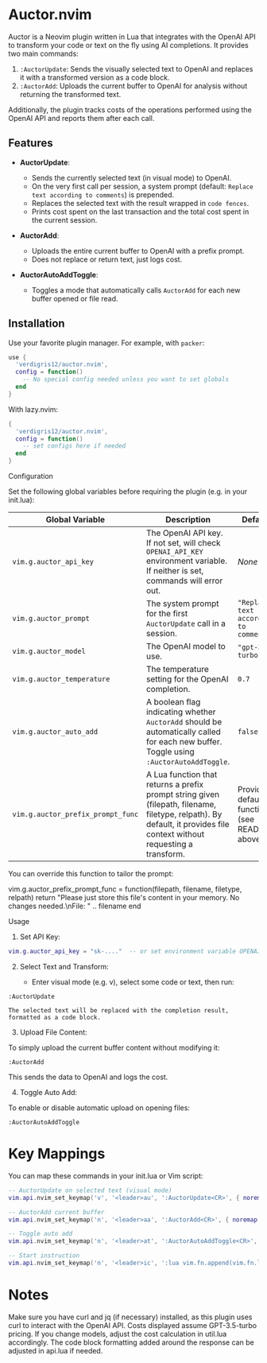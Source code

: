 # Auctor.nvim

Auctor is a Neovim plugin written in Lua that integrates with the OpenAI API to transform your code or text on the fly using AI completions. It provides two main commands:

1. `:AuctorUpdate`: Sends the visually selected text to OpenAI and replaces it with a transformed version as a code block.
2. `:AuctorAdd`: Uploads the current buffer to OpenAI for analysis without returning the transformed text.

Additionally, the plugin tracks costs of the operations performed using the OpenAI API and reports them after each call.

## Features

- **AuctorUpdate**:
  - Sends the currently selected text (in visual mode) to OpenAI.
  - On the very first call per session, a system prompt (default: `Replace text according to comments`) is prepended.
  - Replaces the selected text with the result wrapped in ``` code fences ```.
  - Prints cost spent on the last transaction and the total cost spent in the current session.

- **AuctorAdd**:
  - Uploads the entire current buffer to OpenAI with a prefix prompt.
  - Does not replace or return text, just logs cost.
  
- **AuctorAutoAddToggle**:
  - Toggles a mode that automatically calls `AuctorAdd` for each new buffer opened or file read.

## Installation

Use your favorite plugin manager. For example, with `packer`:

```lua
use {
  'verdigris12/auctor.nvim',
  config = function()
    -- No special config needed unless you want to set globals
  end
}
```

With lazy.nvim:

```lua
{
  'verdigris12/auctor.nvim',
  config = function()
    -- set configs here if needed
  end
}
```

Configuration

Set the following global variables before requiring the plugin (e.g. in your init.lua):

| Global Variable                  | Description                                                                                                                                                          | Default                                      |
|----------------------------------|----------------------------------------------------------------------------------------------------------------------------------------------------------------------|----------------------------------------------|
| `vim.g.auctor_api_key`           | The OpenAI API key. If not set, will check `OPENAI_API_KEY` environment variable. If neither is set, commands will error out.                                          | *None*                                       |
| `vim.g.auctor_prompt`            | The system prompt for the first `AuctorUpdate` call in a session.                                                                                                     | `"Replace text according to comments"`       |
| `vim.g.auctor_model`             | The OpenAI model to use.                                                                                                                                             | `"gpt-3.5-turbo"`                            |
| `vim.g.auctor_temperature`       | The temperature setting for the OpenAI completion.                                                                                                                   | `0.7`                                        |
| `vim.g.auctor_auto_add`          | A boolean flag indicating whether `AuctorAdd` should be automatically called for each new buffer. Toggle using `:AuctorAutoAddToggle`.                                | `false`                                      |
| `vim.g.auctor_prefix_prompt_func`| A Lua function that returns a prefix prompt string given (filepath, filename, filetype, relpath). By default, it provides file context without requesting a transform. | Provided default function (see README above) |

You can override this function to tailor the prompt:

vim.g.auctor_prefix_prompt_func = function(filepath, filename, filetype, relpath)
  return "Please just store this file's content in your memory. No changes needed.\nFile: " .. filename
end

Usage

1. Set API Key:

```lua
vim.g.auctor_api_key = "sk-...."  -- or set environment variable OPENAI_API_KEY
```

2. Select Text and Transform:

   * Enter visual mode (e.g. v), select some code or text, then run:

```
:AuctorUpdate
```

    The selected text will be replaced with the completion result, formatted as a code block.

3. Upload File Content:

To simply upload the current buffer content without modifying it:
```
:AuctorAdd
```
This sends the data to OpenAI and logs the cost.

4. Toggle Auto Add:

To enable or disable automatic upload on opening files:
```
:AuctorAutoAddToggle
```

# Key Mappings

You can map these commands in your init.lua or Vim script:

``` lua
-- AuctorUpdate on selected text (visual mode)
vim.api.nvim_set_keymap('v', '<leader>au', ':AuctorUpdate<CR>', { noremap = true, silent = true })

-- AuctorAdd current buffer
vim.api.nvim_set_keymap('n', '<leader>aa', ':AuctorAdd<CR>', { noremap = true, silent = true })

-- Toggle auto add
vim.api.nvim_set_keymap('n', '<leader>at', ':AuctorAutoAddToggle<CR>', { noremap = true, silent = true })

-- Start instruction
vim.api.nvim_set_keymap('n', '<leader>ic', ':lua vim.fn.append(vim.fn.line("."), vim.g.auctor_instruction_marker .. " ")<CR>jA', { noremap = true, silent = true })
```

# Notes

Make sure you have curl and jq (if necessary) installed, as this plugin uses curl to interact with the OpenAI API.
Costs displayed assume GPT-3.5-turbo pricing. If you change models, adjust the cost calculation in util.lua accordingly.
The code block formatting added around the response can be adjusted in api.lua if needed.
